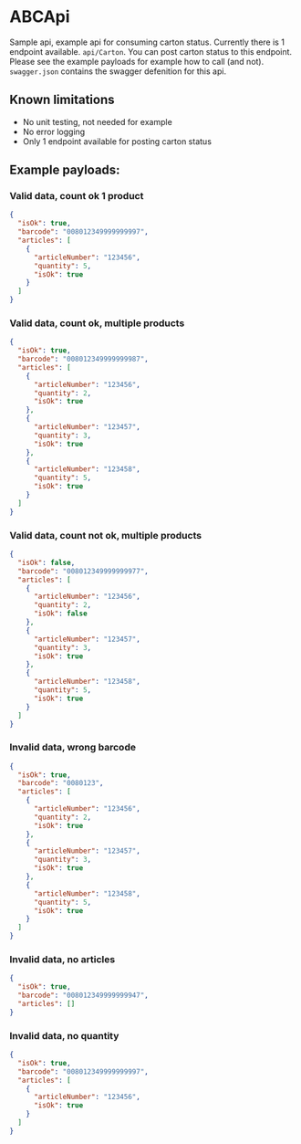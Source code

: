 # ABCApi

Sample api, example api for consuming carton status. 
Currently there is 1 endpoint available. `api/Carton`.
You can post carton status to this endpoint. Please see the example payloads for example how to call (and not).
`swagger.json` contains the swagger defenition for this api.

## Known limitations
- No unit testing, not needed for example
- No error logging
- Only 1 endpoint available for posting carton status

## Example payloads:

### Valid data, count ok 1 product
```json
{
  "isOk": true,
  "barcode": "008012349999999997",
  "articles": [
    {
      "articleNumber": "123456",
      "quantity": 5,
      "isOk": true
    }
  ]
}
```
### Valid data, count ok, multiple products
```json
{
  "isOk": true,
  "barcode": "008012349999999987",
  "articles": [
    {
      "articleNumber": "123456",
      "quantity": 2,
      "isOk": true
    },
    {
      "articleNumber": "123457",
      "quantity": 3,
      "isOk": true
    },
    {
      "articleNumber": "123458",
      "quantity": 5,
      "isOk": true
    }
  ]
}
```
### Valid data, count not ok, multiple products
```json
{
  "isOk": false,
  "barcode": "008012349999999977",
  "articles": [
    {
      "articleNumber": "123456",
      "quantity": 2,
      "isOk": false
    },
    {
      "articleNumber": "123457",
      "quantity": 3,
      "isOk": true
    },
    {
      "articleNumber": "123458",
      "quantity": 5,
      "isOk": true
    }
  ]
}
```
### Invalid data, wrong barcode
```json
{
  "isOk": true,
  "barcode": "0080123",
  "articles": [
    {
      "articleNumber": "123456",
      "quantity": 2,
      "isOk": true
    },
    {
      "articleNumber": "123457",
      "quantity": 3,
      "isOk": true
    },
    {
      "articleNumber": "123458",
      "quantity": 5,
      "isOk": true
    }
  ]
}
```
### Invalid data, no articles
```json
{
  "isOk": true,
  "barcode": "008012349999999947",
  "articles": []
}
```
### Invalid data, no quantity
```json
{
  "isOk": true,
  "barcode": "008012349999999997",
  "articles": [
    {
      "articleNumber": "123456",
      "isOk": true
    }
  ]
}
```
